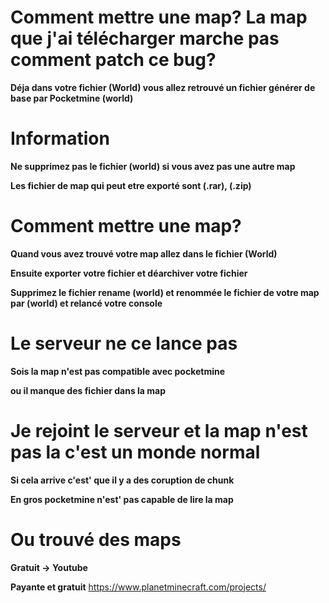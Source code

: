 # Comment mettre une map? La map que j'ai télécharger marche pas comment patch ce bug?

__Déja dans votre fichier (World) vous allez retrouvé un fichier générer de base par Pocketmine (world)__

# Information

__Ne supprimez pas le fichier (world) si vous avez pas une autre map__

__Les fichier de map qui peut etre exporté sont (.rar), (.zip)__

# Comment mettre une map?

__Quand vous avez trouvé votre map allez dans le fichier (World)__

__Ensuite exporter votre fichier et déarchiver votre fichier__

__Supprimez le fichier rename (world) et renommée le fichier de votre map par (world) et relancé votre console__

# Le serveur ne ce lance pas

__Sois la map n'est pas compatible avec pocketmine__

__ou il manque des fichier dans la map__

# Je rejoint le serveur et la map n'est pas la c'est un monde normal

__Si cela arrive c'est' que il y a des coruption de chunk__

__En gros pocketmine n'est' pas capable de lire la map__

# Ou trouvé des maps 

__Gratuit -> Youtube__

__Payante et gratuit__
https://www.planetminecraft.com/projects/
